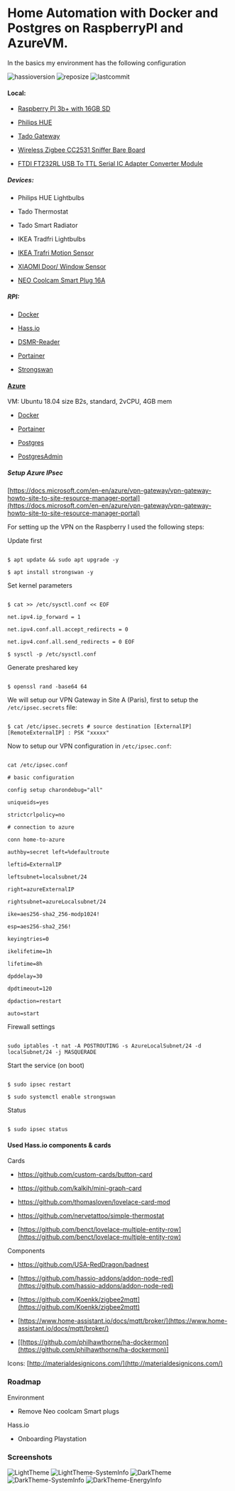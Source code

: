 
# Home Automation with Docker and Postgres on RaspberryPI and AzureVM.

In the basics my environment has the following configuration

  

![hassioversion](https://img.shields.io/badge/hassio-0.107.0-blue) ![reposize](https://img.shields.io/github/repo-size/srozemuller/hassio-config) ![lastcommit](https://img.shields.io/github/last-commit/srozemuller/hassio-config)

#### Local:

-  [Raspberry PI 3b+ with 16GB SD](https://www.raspberrypi.org/products/raspberry-pi-3-model-b/)

-  [Philips HUE](https://www2.meethue.com/)

-  [Tado Gateway](https://www.tado.com/)

-  [Wireless Zigbee CC2531 Sniffer Bare Board](https://nl.aliexpress.com/item/32950799594.html?spm=a2g0s.9042311.0.0.44264c4dMfEXKg)

-  [FTDI FT232RL USB To TTL Serial IC Adapter Converter Module](https://nl.aliexpress.com/item/32648158894.html?spm=a2g0s.9042311.0.0.27424c4dh5Tr07)

  

##### Devices:

- Philips HUE Lightbulbs

- Tado Thermostat

- Tado Smart Radiator

- IKEA Tradfri Lightbulbs

-  [IKEA Trafri Motion Sensor](https://www.ikea.com/nl/nl/p/tradfri-draadloze-bewegingssensor-wit-70429913/)

-  [XIAOMI Door/ Window Sensor](https://nl.aliexpress.com/item/32991903307.html?spm=a2g0s.9042311.0.0.6afb4c4dopldDg)

-  [NEO Coolcam Smart Plug 16A](https://www.aliexpress.com/snapshot/0.html?spm=a2g0s.9042311.0.0.6afb4c4dopldDg&orderId=8004619814437739&productId=32966183521)

  

##### RPI:

-  [Docker](https://www.docker.com)

-  [Hass.io](https://www.hass.io)

-  [DSMR-Reader](https://github.com/xirixiz/dsmr-reader-docker)

-  [Portainer](https://www.portainer.io/installation/)

-  [Strongswan](https://strongswan.org/)

  

#### [Azure](https://portal.azure.com)

VM: Ubuntu 18.04 size B2s, standard, 2vCPU, 4GB mem

-  [Docker](https://www.docker.com)

-  [Portainer](https://www.portainer.io/installation/)

-  [Postgres](https://hub.docker.com/_/postgres)

-  [PostgresAdmin](https://hub.docker.com/r/dpage/pgadmin4/)

  

##### Setup Azure IPsec

[https://docs.microsoft.com/en-en/azure/vpn-gateway/vpn-gateway-howto-site-to-site-resource-manager-portal](https://docs.microsoft.com/en-en/azure/vpn-gateway/vpn-gateway-howto-site-to-site-resource-manager-portal)

  

For setting up the VPN on the Raspberry I used the following steps:

Update first

```

$ apt update && sudo apt upgrade -y

$ apt install strongswan -y

```

Set kernel parameters

```

$ cat >> /etc/sysctl.conf << EOF

net.ipv4.ip_forward = 1

net.ipv4.conf.all.accept_redirects = 0

net.ipv4.conf.all.send_redirects = 0 EOF

$ sysctl -p /etc/sysctl.conf

```

Generate preshared key

```

$ openssl rand -base64 64

```

  

We will setup our VPN Gateway in Site A (Paris), first to setup the `/etc/ipsec.secrets` file:

```

$ cat /etc/ipsec.secrets # source destination [ExternalIP] [RemoteExternalIP] : PSK "xxxxx"

```

Now to setup our VPN configuration in `/etc/ipsec.conf`:

```

cat /etc/ipsec.conf

# basic configuration

config setup charondebug="all"

uniqueids=yes

strictcrlpolicy=no

# connection to azure

conn home-to-azure

authby=secret left=%defaultroute

leftid=ExternalIP

leftsubnet=localsubnet/24

right=azureExternalIP

rightsubnet=azureLocalsubnet/24

ike=aes256-sha2_256-modp1024!

esp=aes256-sha2_256!

keyingtries=0

ikelifetime=1h

lifetime=8h

dpddelay=30

dpdtimeout=120

dpdaction=restart

auto=start

```

Firewall settings

```

sudo iptables -t nat -A POSTROUTING -s AzureLocalSubnet/24 -d localSubnet/24 -j MASQUERADE

```

Start the service (on boot)

```

$ sudo ipsec restart

$ sudo systemctl enable strongswan

```

Status

```

$ sudo ipsec status

```

#### Used Hass.io components & cards

Cards

- https://github.com/custom-cards/button-card

- https://github.com/kalkih/mini-graph-card

- https://github.com/thomasloven/lovelace-card-mod

- https://github.com/nervetattoo/simple-thermostat
- [https://github.com/benct/lovelace-multiple-entity-row](https://github.com/benct/lovelace-multiple-entity-row)
  

Components

- https://github.com/USA-RedDragon/badnest

-  [https://github.com/hassio-addons/addon-node-red](https://github.com/hassio-addons/addon-node-red)

-  [https://github.com/Koenkk/zigbee2mqtt](https://github.com/Koenkk/zigbee2mqtt)

-  [https://www.home-assistant.io/docs/mqtt/broker/](https://www.home-assistant.io/docs/mqtt/broker/)

- [[https://github.com/philhawthorne/ha-dockermon](https://github.com/philhawthorne/ha-dockermon)]
  

Icons: [http://materialdesignicons.com/](http://materialdesignicons.com/)

  
  

### Roadmap

Environment

- Remove Neo coolcam Smart plugs

 
Hass.io

- Onboarding Playstation

 
### Screenshots
![LightTheme](https://github.com/srozemuller/hassio-config/blob/master/screenshots/Image%20798.png)
![LightTheme-SystemInfo](https://github.com/srozemuller/hassio-config/blob/master/screenshots/Image%20799.png)
![DarkTheme](https://github.com/srozemuller/hassio-config/blob/master/screenshots/Image%20794.png)
![DarkTheme-SystemInfo](https://github.com/srozemuller/hassio-config/blob/master/screenshots/Image%20796.png)
![DarkTheme-EnergyInfo](https://github.com/srozemuller/hassio-config/blob/master/screenshots/Image%20797.png)